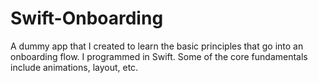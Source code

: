 # Swift-Onboarding
A dummy app that I created to learn the basic principles that go into an onboarding flow. I programmed in Swift. Some of the core fundamentals include animations, layout, etc.
